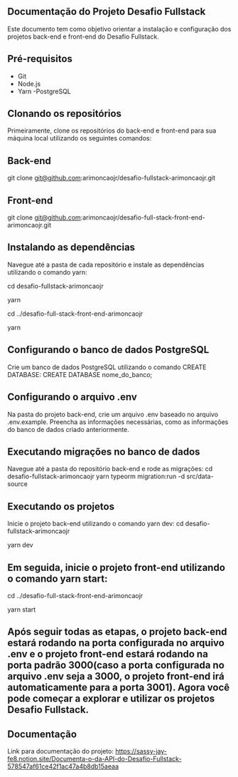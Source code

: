 ## Documentação do Projeto Desafio Fullstack

Este documento tem como objetivo orientar a instalação e configuração dos projetos back-end e front-end do Desafio Fullstack.

## Pré-requisitos

- Git
- Node.js
- Yarn
  -PostgreSQL

## Clonando os repositórios

Primeiramente, clone os repositórios do back-end e front-end para sua máquina local utilizando os seguintes comandos:

## Back-end

git clone git@github.com:arimoncaojr/desafio-fullstack-arimoncaojr.git

## Front-end

git clone git@github.com:arimoncaojr/desafio-full-stack-front-end-arimoncaojr.git

## Instalando as dependências

Navegue até a pasta de cada repositório e instale as dependências utilizando o comando yarn:

cd desafio-fullstack-arimoncaojr

yarn

cd ../desafio-full-stack-front-end-arimoncaojr

yarn

## Configurando o banco de dados PostgreSQL

Crie um banco de dados PostgreSQL utilizando o comando CREATE DATABASE:
CREATE DATABASE nome_do_banco;

## Configurando o arquivo .env

Na pasta do projeto back-end, crie um arquivo .env baseado no arquivo .env.example. Preencha as informações necessárias, como as informações do banco de dados criado anteriormente.

## Executando migrações no banco de dados

Navegue até a pasta do repositório back-end e rode as migrações:
cd desafio-fullstack-arimoncaojr
yarn typeorm migration:run -d src/data-source

## Executando os projetos

Inicie o projeto back-end utilizando o comando yarn dev:
cd desafio-fullstack-arimoncaojr

yarn dev

## Em seguida, inicie o projeto front-end utilizando o comando yarn start:

cd ../desafio-full-stack-front-end-arimoncaojr

yarn start

## Após seguir todas as etapas, o projeto back-end estará rodando na porta configurada no arquivo .env e o projeto front-end estará rodando na porta padrão 3000(caso a porta configurada no arquivo .env seja a 3000, o projeto front-end irá automaticamente para a porta 3001). Agora você pode começar a explorar e utilizar os projetos Desafio Fullstack.

## Documentação

Link para documentação do projeto: https://sassy-jay-fe8.notion.site/Documenta-o-da-API-do-Desafio-Fullstack-578547af61ce42f1ac47a4b8db15aeaa

